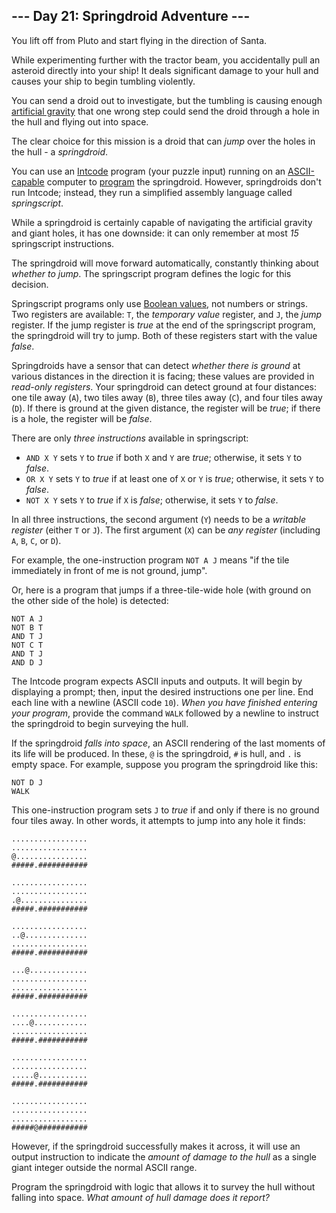 ﻿## --- Day 21: Springdroid Adventure ---

You lift off from Pluto and start flying in the direction of Santa.

While experimenting further with the tractor beam, you accidentally pull an asteroid directly into your ship! It deals significant damage to your hull and causes your ship to begin tumbling violently.

You can send a droid out to investigate, but the tumbling is causing enough  [artificial gravity](https://en.wikipedia.org/wiki/Artificial_gravity)  that one wrong step could send the droid through a hole in the hull and flying out into space.

The clear choice for this mission is a  droid  that can  _jump_  over the holes in the hull - a  _springdroid_.

You can use an  [Intcode](https://adventofcode.com/2019/day/9)  program (your puzzle input) running on an  [ASCII-capable](https://adventofcode.com/2019/day/17)  computer to  [program](https://en.wikipedia.org/wiki/Programmable_read-only_memory)  the springdroid. However, springdroids don't run Intcode; instead, they run a simplified assembly language called  _springscript_.

While a springdroid is certainly capable of navigating the artificial gravity and giant holes, it has one downside: it can only remember at most  _15_  springscript instructions.

The springdroid will move forward automatically, constantly thinking about  _whether to jump_. The springscript program defines the logic for this decision.

Springscript programs only use  [Boolean values](https://en.wikipedia.org/wiki/Boolean_data_type), not numbers or strings. Two registers are available:  `T`, the  _temporary value_  register, and  `J`, the  _jump_  register. If the jump register is  _true_  at the end of the springscript program, the springdroid will try to jump. Both of these registers start with the value  _false_.

Springdroids have a sensor that can detect  _whether there is ground_  at various distances in the direction it is facing; these values are provided in  _read-only registers_. Your springdroid can detect ground at four distances: one tile away (`A`), two tiles away (`B`), three tiles away (`C`), and four tiles away (`D`). If there is ground at the given distance, the register will be  _true_; if there is a hole, the register will be  _false_.

There are only  _three instructions_  available in springscript:

-   `AND X Y`  sets  `Y`  to  _true_  if both  `X`  and  `Y`  are  _true_; otherwise, it sets  `Y`  to  _false_.
-   `OR X Y`  sets  `Y`  to  _true_  if at least one of  `X`  or  `Y`  is  _true_; otherwise, it sets  `Y`  to  _false_.
-   `NOT X Y`  sets  `Y`  to  _true_  if  `X`  is  _false_; otherwise, it sets  `Y`  to  _false_.

In all three instructions, the second argument (`Y`) needs to be a  _writable register_  (either  `T`  or  `J`). The first argument (`X`) can be  _any register_  (including  `A`,  `B`,  `C`, or  `D`).

For example, the one-instruction program  `NOT A J`  means "if the tile immediately in front of me is not ground, jump".

Or, here is a program that jumps if a three-tile-wide hole (with ground on the other side of the hole) is detected:

```
NOT A J
NOT B T
AND T J
NOT C T
AND T J
AND D J

```

The Intcode program expects ASCII inputs and outputs. It will begin by displaying a prompt; then, input the desired instructions one per line. End each line with a newline (ASCII code  `10`).  _When you have finished entering your program_, provide the command  `WALK`  followed by a newline to instruct the springdroid to begin surveying the hull.

If the springdroid  _falls into space_, an ASCII rendering of the last moments of its life will be produced. In these,  `@`  is the springdroid,  `#`  is hull, and  `.`  is empty space. For example, suppose you program the springdroid like this:

```
NOT D J
WALK

```

This one-instruction program sets  `J`  to  _true_  if and only if there is no ground four tiles away. In other words, it attempts to jump into any hole it finds:

```
.................
.................
@................
#####.###########

.................
.................
.@...............
#####.###########

.................
..@..............
.................
#####.###########

...@.............
.................
.................
#####.###########

.................
....@............
.................
#####.###########

.................
.................
.....@...........
#####.###########

.................
.................
.................
#####@###########

```

However, if the springdroid successfully makes it across, it will use an output instruction to indicate the  _amount of damage to the hull_  as a single giant integer outside the normal ASCII range.

Program the springdroid with logic that allows it to survey the hull without falling into space.  _What amount of hull damage does it report?_